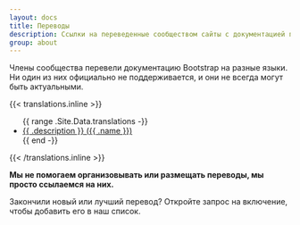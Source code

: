 ```yaml
---
layout: docs
title: Переводы
description: Ссылки на переведенные сообществом сайты с документацией по Bootstrap.
group: about
---
```


Члены сообщества перевели документацию Bootstrap на разные языки. Ни один из них официально не поддерживается, и они не всегда могут быть актуальными.

{{< translations.inline >}}
<ul>
{{ range .Site.Data.translations -}}
  <li><a href="{{ .url }}" hreflang="{{ .code }}">{{ .description }} ({{ .name }})</a></li>
{{ end -}}
</ul>
{{< /translations.inline >}}

**Мы не помогаем организовывать или размещать переводы, мы просто ссылаемся на них.**

Закончили новый или лучший перевод? Откройте запрос на включение, чтобы добавить его в наш список.
